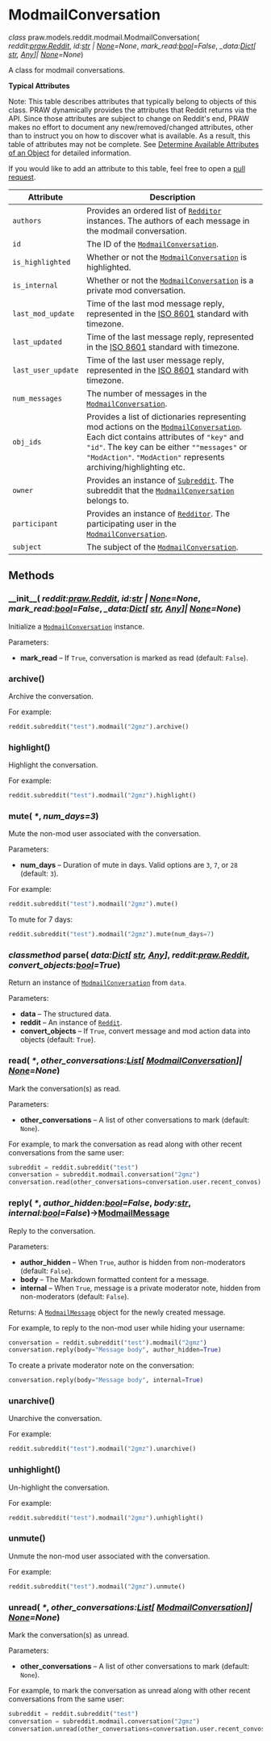 # ModmailConversation

_class_ praw.models.reddit.modmail.ModmailConversation( _reddit:[praw.Reddit](https://praw.readthedocs.io/en/stable/code_overview/reddit_instance.html#praw.Reddit "praw.Reddit")_, _id:[str](https://docs.python.org/3/library/stdtypes.html#str "(in Python v3.11)") \| [None](https://docs.python.org/3/library/constants.html#None "(in Python v3.11)")=None_, _mark\_read:[bool](https://docs.python.org/3/library/functions.html#bool "(in Python v3.11)")=False_, _\_data:[Dict](https://docs.python.org/3/library/typing.html#typing.Dict "(in Python v3.11)")\[ [str](https://docs.python.org/3/library/stdtypes.html#str "(in Python v3.11)"), [Any](https://docs.python.org/3/library/typing.html#typing.Any "(in Python v3.11)")\]\| [None](https://docs.python.org/3/library/constants.html#None "(in Python v3.11)")=None_)

A class for modmail conversations.

**Typical Attributes**

Note: This table describes attributes that typically belong to objects of this class. PRAW
dynamically provides the attributes that Reddit returns via the API. Since those
attributes are subject to change on Reddit's end, PRAW makes no effort to document
any new/removed/changed attributes, other than to instruct you on how to discover
what is available. As a result, this table of attributes may not be complete. See
[Determine Available Attributes of an Object](https://praw.readthedocs.io/en/stable/getting_started/quick_start.html#determine-available-attributes-of-an-object) for detailed information.

If you would like to add an attribute to this table, feel free to open a [pull request](https://github.com/praw-dev/praw/pulls).

| Attribute | Description |
| --- | --- |
| `authors` | Provides an ordered list of [`Redditor`](https://praw.readthedocs.io/en/stable/code_overview/models/redditor.html#praw.models.Redditor "praw.models.Redditor") instances. The authors of each message in the modmail conversation. |
| `id` | The ID of the [`ModmailConversation`](https://praw.readthedocs.io/en/stable/code_overview/models/modmailconversation.html#praw.models.reddit.modmail.ModmailConversation "praw.models.reddit.modmail.ModmailConversation"). |
| `is_highlighted` | Whether or not the [`ModmailConversation`](https://praw.readthedocs.io/en/stable/code_overview/models/modmailconversation.html#praw.models.reddit.modmail.ModmailConversation "praw.models.reddit.modmail.ModmailConversation") is highlighted. |
| `is_internal` | Whether or not the [`ModmailConversation`](https://praw.readthedocs.io/en/stable/code_overview/models/modmailconversation.html#praw.models.reddit.modmail.ModmailConversation "praw.models.reddit.modmail.ModmailConversation") is a private mod conversation. |
| `last_mod_update` | Time of the last mod message reply, represented in the [ISO 8601](https://en.wikipedia.org/wiki/ISO_8601) standard with timezone. |
| `last_updated` | Time of the last message reply, represented in the [ISO 8601](https://en.wikipedia.org/wiki/ISO_8601) standard with timezone. |
| `last_user_update` | Time of the last user message reply, represented in the [ISO 8601](https://en.wikipedia.org/wiki/ISO_8601) standard with timezone. |
| `num_messages` | The number of messages in the [`ModmailConversation`](https://praw.readthedocs.io/en/stable/code_overview/models/modmailconversation.html#praw.models.reddit.modmail.ModmailConversation "praw.models.reddit.modmail.ModmailConversation"). |
| `obj_ids` | Provides a list of dictionaries representing mod actions on the [`ModmailConversation`](https://praw.readthedocs.io/en/stable/code_overview/models/modmailconversation.html#praw.models.reddit.modmail.ModmailConversation "praw.models.reddit.modmail.ModmailConversation"). Each dict contains attributes of `"key"` and `"id"`. The key can be either `""messages"` or `"ModAction"`. `"ModAction"` represents archiving/highlighting etc. |
| `owner` | Provides an instance of [`Subreddit`](https://praw.readthedocs.io/en/stable/code_overview/models/subreddit.html#praw.models.Subreddit "praw.models.Subreddit"). The subreddit that the [`ModmailConversation`](https://praw.readthedocs.io/en/stable/code_overview/models/modmailconversation.html#praw.models.reddit.modmail.ModmailConversation "praw.models.reddit.modmail.ModmailConversation") belongs to. |
| `participant` | Provides an instance of [`Redditor`](https://praw.readthedocs.io/en/stable/code_overview/models/redditor.html#praw.models.Redditor "praw.models.Redditor"). The participating user in the [`ModmailConversation`](https://praw.readthedocs.io/en/stable/code_overview/models/modmailconversation.html#praw.models.reddit.modmail.ModmailConversation "praw.models.reddit.modmail.ModmailConversation"). |
| `subject` | The subject of the [`ModmailConversation`](https://praw.readthedocs.io/en/stable/code_overview/models/modmailconversation.html#praw.models.reddit.modmail.ModmailConversation "praw.models.reddit.modmail.ModmailConversation"). |

## Methods

### \_\_init\_\_( _reddit:[praw.Reddit](https://praw.readthedocs.io/en/stable/code_overview/reddit_instance.html#praw.Reddit "praw.Reddit")_, _id:[str](https://docs.python.org/3/library/stdtypes.html#str "(in Python v3.11)") \| [None](https://docs.python.org/3/library/constants.html#None "(in Python v3.11)")=None_, _mark\_read:[bool](https://docs.python.org/3/library/functions.html#bool "(in Python v3.11)")=False_, _\_data:[Dict](https://docs.python.org/3/library/typing.html#typing.Dict "(in Python v3.11)")\[ [str](https://docs.python.org/3/library/stdtypes.html#str "(in Python v3.11)"), [Any](https://docs.python.org/3/library/typing.html#typing.Any "(in Python v3.11)")\]\| [None](https://docs.python.org/3/library/constants.html#None "(in Python v3.11)")=None_)

Initialize a [`ModmailConversation`](https://praw.readthedocs.io/en/stable/code_overview/models/modmailconversation.html#praw.models.reddit.modmail.ModmailConversation "praw.models.reddit.modmail.ModmailConversation") instance.

Parameters:
- **mark\_read** – If `True`, conversation is marked as read (default: `False`).

### archive()

Archive the conversation.

For example:

```python
reddit.subreddit("test").modmail("2gmz").archive()
```

### highlight()

Highlight the conversation.

For example:

```python
reddit.subreddit("test").modmail("2gmz").highlight()
```

### mute( _\*_, _num\_days=3_)

Mute the non-mod user associated with the conversation.

Parameters:
- **num\_days** – Duration of mute in days. Valid options are `3`, `7`, or `28` (default: `3`).

For example:

```python
reddit.subreddit("test").modmail("2gmz").mute()
```

To mute for 7 days:

```python
reddit.subreddit("test").modmail("2gmz").mute(num_days=7)
```

### _classmethod_ parse( _data:[Dict](https://docs.python.org/3/library/typing.html#typing.Dict "(in Python v3.11)")\[ [str](https://docs.python.org/3/library/stdtypes.html#str "(in Python v3.11)"), [Any](https://docs.python.org/3/library/typing.html#typing.Any "(in Python v3.11)")\]_, _reddit:[praw.Reddit](https://praw.readthedocs.io/en/stable/code_overview/reddit_instance.html#praw.Reddit "praw.Reddit")_, _convert\_objects:[bool](https://docs.python.org/3/library/functions.html#bool "(in Python v3.11)")=True_)

Return an instance of [`ModmailConversation`](https://praw.readthedocs.io/en/stable/code_overview/models/modmailconversation.html#praw.models.reddit.modmail.ModmailConversation "praw.models.reddit.modmail.ModmailConversation") from `data`.

Parameters:
- **data** – The structured data.
- **reddit** – An instance of [`Reddit`](https://praw.readthedocs.io/en/stable/code_overview/reddit_instance.html#praw.Reddit "praw.Reddit").
- **convert\_objects** – If `True`, convert message and mod action data into objects (default: `True`).

### read( _\*_, _other\_conversations:[List](https://docs.python.org/3/library/typing.html#typing.List "(in Python v3.11)")\[ [ModmailConversation](https://praw.readthedocs.io/en/stable/code_overview/models/modmailconversation.html#praw.models.reddit.modmail.ModmailConversation "praw.models.reddit.modmail.ModmailConversation")\]\| [None](https://docs.python.org/3/library/constants.html#None "(in Python v3.11)")=None_)

Mark the conversation(s) as read.

Parameters:
- **other\_conversations** – A list of other conversations to mark (default: `None`).

For example, to mark the conversation as read along with other recent
conversations from the same user:

```python
subreddit = reddit.subreddit("test")
conversation = subreddit.modmail.conversation("2gmz")
conversation.read(other_conversations=conversation.user.recent_convos)
```

### reply( _\*_, _author\_hidden:[bool](https://docs.python.org/3/library/functions.html#bool "(in Python v3.11)")=False_, _body:[str](https://docs.python.org/3/library/stdtypes.html#str "(in Python v3.11)")_, _internal:[bool](https://docs.python.org/3/library/functions.html#bool "(in Python v3.11)")=False_)→[ModmailMessage](https://praw.readthedocs.io/en/stable/code_overview/other/modmailmessage.html#praw.models.ModmailMessage "praw.models.reddit.modmail.ModmailMessage")

Reply to the conversation.

Parameters:
- **author\_hidden** – When `True`, author is hidden from non-moderators (default: `False`).
- **body** – The Markdown formatted content for a message.
- **internal** – When `True`, message is a private moderator note, hidden from non-moderators (default: `False`).

Returns: A [`ModmailMessage`](https://praw.readthedocs.io/en/stable/code_overview/other/modmailmessage.html#praw.models.ModmailMessage "praw.models.reddit.modmail.ModmailMessage") object for the newly created message.

For example, to reply to the non-mod user while hiding your username:

```python
conversation = reddit.subreddit("test").modmail("2gmz")
conversation.reply(body="Message body", author_hidden=True)
```

To create a private moderator note on the conversation:

```python
conversation.reply(body="Message body", internal=True)
```

### unarchive()

Unarchive the conversation.

For example:

```python
reddit.subreddit("test").modmail("2gmz").unarchive()
```

### unhighlight()

Un-highlight the conversation.

For example:

```python
reddit.subreddit("test").modmail("2gmz").unhighlight()
```

### unmute()

Unmute the non-mod user associated with the conversation.

For example:

```python
reddit.subreddit("test").modmail("2gmz").unmute()
```

### unread( _\*_, _other\_conversations:[List](https://docs.python.org/3/library/typing.html#typing.List "(in Python v3.11)")\[ [ModmailConversation](https://praw.readthedocs.io/en/stable/code_overview/models/modmailconversation.html#praw.models.reddit.modmail.ModmailConversation "praw.models.reddit.modmail.ModmailConversation")\]\| [None](https://docs.python.org/3/library/constants.html#None "(in Python v3.11)")=None_)

Mark the conversation(s) as unread.

Parameters:
- **other\_conversations** – A list of other conversations to mark (default: `None`).

For example, to mark the conversation as unread along with other recent
conversations from the same user:

```python
subreddit = reddit.subreddit("test")
conversation = subreddit.modmail.conversation("2gmz")
conversation.unread(other_conversations=conversation.user.recent_convos)
```